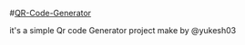 #[QR-Code-Generator](https://yukesh03.github.io/QR-Code-Generator/)


it's a simple Qr code Generator project make by @yukesh03

